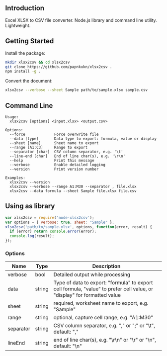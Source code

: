 ## Introduction

Excel XLSX to CSV file converter. Node.js library and command line utility. Lightweight.

## Getting Started

Install the package:
```bash
mkdir xlsx2csv && cd xlsx2csv
git clone https://github.com/papnkukn/xlsx2csv .
npm install -g .
```

Convert the document:
```bash
xlsx2csv --verbose --sheet Sample path/to/sample.xlsx sample.csv
```

## Command Line

```
Usage:
  xlsx2csv [options] <input.xlsx> <output.csv>

Options:
  --force             Force overwrite file
  --data [type]       Data type to export: formula, value or display
  --sheet [name]      Sheet name to export
  --range [A1:C3]     Range to export
  --separator [char]  CSV column separator, e.g. '\t'
  --line-end [char]   End of line char(s), e.g. '\r\n'
  --help              Print this message
  --verbose           Enable detailed logging
  --version           Print version number

Examples:
  xlsx2csv --version
  xlsx2csv --verbose --range A1:M30 --separator , file.xlsx
  xlsx2csv --data formula --sheet Sample file.xlsx file.csv
```

## Using as library

```javascript
var xlsx2csv = require('node-xlsx2csv');
var options = { verbose: true, sheet: "Sample" };
xlsx2csv('path/to/sample.xlsx', options, function(error, result) {
  if (error) return console.error(error);
  console.log(result);
});
```

### Options

| Name      | Type   | Description |
|-----------|--------|-------------|
| verbose   | bool   | Detailed output while processing |
| data      | string | Type of data to export: "formula" to export cell formula, "value" to prefer cell value, or "display" for formatted value |
| sheet     | string | required, worksheet name to export, e.g. "Sample" |
| range     | string | optional, capture cell range, e.g. "A1:M30" |
| separator | string | CSV column separator, e.g. "," or ";" or "\t", default: "," |
| lineEnd   | string | end of line char(s), e.g. "\r\n" or "\r" or "\n", default: "\n" |

<!--
## Example of output

```csv
xlsx2csv,,
1234,,
1,,"a, b, and c"
10,,"a \"quoted\" string"
99%,,
0.5625,,
```
-->